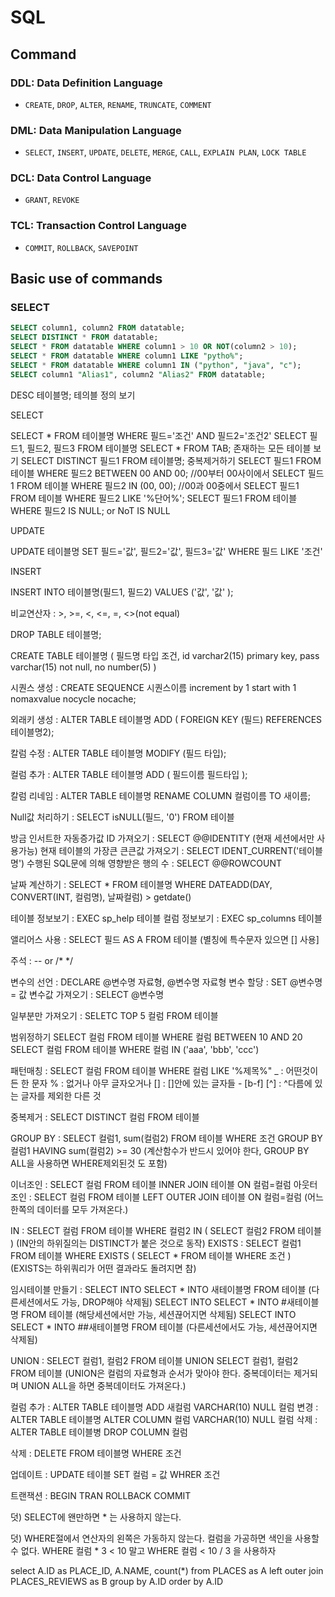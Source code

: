 # SQL

## Command

### DDL: Data Definition Language

- `CREATE`, `DROP`, `ALTER`, `RENAME`, `TRUNCATE`, `COMMENT`

### DML: Data Manipulation Language

- `SELECT`, `INSERT`, `UPDATE`, `DELETE`, `MERGE`, `CALL`, `EXPLAIN PLAN`, `LOCK TABLE`

### DCL: Data Control Language

- `GRANT`, `REVOKE`

### TCL: Transaction Control Language

- `COMMIT`, `ROLLBACK`, `SAVEPOINT`



## Basic use of commands

### SELECT

```SQL
SELECT column1, column2 FROM datatable;
SELECT DISTINCT * FROM datatable;
SELECT * FROM datatable WHERE column1 > 10 OR NOT(column2 > 10);
SELECT * FROM datatable WHERE column1 LIKE "pytho%";
SELECT * FROM datatable WHERE column1 IN ("python", "java", "c");
SELECT column1 "Alias1", column2 "Alias2" FROM datatable;
```



DESC 테이블명; 테의블 정의 보기

SELECT

SELECT * FROM 테이블명 WHERE 필드='조건' AND 필드2='조건2'
SELECT 필드1, 필드2, 필드3 FROM 테이블명
SELECT * FROM TAB; 존재하는 모든 테이블 보기
SELECT DISTINCT 필드1 FROM 테이블명; 중복제거하기
SELECT 필드1 FROM 테이블 WHERE 필드2 BETWEEN 00 AND 00; //00부터 00사이에서
SELECT 필드1 FROM 테이블 WHERE 필드2 IN (00, 00); //00과 00중에서
SELECT 필드1 FROM 테이블 WHERE 필드2 LIKE '%단어%';
SELECT 필드1 FROM 테이블 WHERE 필드2 IS NULL; or NoT IS NULL


UPDATE

UPDATE 테이블명 SET 필드='값', 필드2='값', 필드3='값' WHERE 필드 LIKE '조건'

INSERT

INSERT INTO 테이블명(필드1, 필드2) VALUES ('값', '값' );

비교연산자 : >, >=, <, <=, =, <>(not equal)

DROP TABLE 테이블명;

CREATE TABLE 테이블명 (
   필드명 타입 조건,
   id varchar2(15) primary key,
   pass varchar(15) not null,
   no number(5)
)

시퀀스 생성 : CREATE SEQUENCE 시퀀스이름
          increment by 1
          start with 1
          nomaxvalue
          nocycle
          nocache;

외래키 생성 : ALTER TABLE 테이블명 ADD ( FOREIGN KEY (필드) REFERENCES 테이블명2);

칼럼 수정 : ALTER TABLE 테이블명 MODIFY (필드 타입);

컬럼 추가 : ALTER TABLE 테이블명 ADD ( 필드이름 필드타입 );

칼럼 리네임 : ALTER TABLE 테이블명 RENAME COLUMN 컬럼이름 TO 새이름;

Null값 처리하기 : SELECT isNULL(필드, '0') FROM 테이블

방금 인서트한 자동증가값 ID 가져오기 : SELECT @@IDENTITY (현재 세션에서만 사용가능)
현재 테이블의 가장큰 큰큰값 가져오기 : SELECT IDENT_CURRENT('테이블명')
수행된 SQL문에 의해 영향받은 행의 수 : SELECT @@ROWCOUNT

날짜 계산하기 : SELECT * FROM 테이블명 WHERE DATEADD(DAY, CONVERT(INT, 컬럼명), 날짜컬럼) > getdate()

테이블 정보보기 : EXEC sp_help 테이블
컬럼 정보보기 : EXEC sp_columns 테이블

앨리어스 사용 : SELECT 필드 AS A FROM 테이블 (별칭에 특수문자 있으면 [] 사용]

주석 : -- or /* */

변수의 선언 : DECLARE @변수명 자료형, @변수명 자료형
변수 할당 : SET @변수명 = 값
변수값 가져오기 : SELECT @변수명

일부분만 가져오기 : SELETC TOP 5 컬럼 FROM 테이블

범위정하기 SELECT 컬럼 FROM 테이블 WHERE 컬럼 BETWEEN 10 AND 20
        SELECT 컬럼 FROM 테이블 WHERE 컬럼 IN ('aaa', 'bbb', 'ccc')

패턴매칭 : SELECT 컬럼 FROM 테이블 WHERE 컬럼 LIKE '%제목%"
        _ : 어떤것이든 한 문자
        % : 없거나 아무 글자오거나
        [] : []안에 있는 글자들 - [b-f]
        [^] : ^다름에 있는 글자를 제외한 다른 것

중복제거 : SELECT DISTINCT 컬럼 FROM 테이블

GROUP BY : SELECT 컬럼1, sum(컬럼2) FROM 테이블 WHERE 조건 GROUP BY 컬럼1 HAVING sum(컬럼2) >= 30
(계산함수가 반드시 있어야 한다, GROUP BY ALL을 사용하면 WHERE제외된것 도 포함)

이너조인 : SELECT 컬럼 FROM 테이블 INNER JOIN 테이블 ON 컬럼=컬럼
아웃터조인 : SELECT 컬럼 FROM 테이블 LEFT OUTER JOIN 테이블 ON 컬럼=컬럼
         (어느한쪽의 데이터를 모두 가져온다.)

IN : SELECT 컬럼 FROM 테이블 WHERE 컬럼2 IN ( SELECT 컬럼2 FROM 테이블 )
   (IN안의 하위질의는 DISTINCT가 붙은 것으로 동작)
EXISTS : SELECT 컬럼1 FROM 테이블 WHERE EXISTS ( SELECT * FROM 테이블 WHERE 조건 )
       (EXISTS는 하위쿼리가 어떤 결과라도 돌려지면 참)

임시테이블 만들기 : SELECT INTO SELECT * INTO 새테이블명 FROM 테이블 (다른세션에서도 가능, DROP해야 삭제됨)
              SELECT INTO SELECT * INTO #새테이블명 FROM 테이블 (해당세션에서만 가능, 세션끊어지면 삭제됨)
              SELECT INTO SELECT * INTO ##새테이블명 FROM 테이블 (다른세션에서도 가능, 세션끊어지면 삭제됨)

UNION : SELECT 컬럼1, 컬럼2 FROM 테이블
      UNION
      SELECT 컬럼1, 컬럼2 FROM 테이블
      (UNION은 컬럼의 자료형과 순서가 맞아야 한다. 중복데이터는 제거되며 UNION ALL을 하면 중복데이터도 가져온다.)

컬럼 추가 : ALTER TABLE 테이블명 ADD 새컬럼 VARCHAR(10) NULL
컬럼 변경 : ALTER TABLE 테이블명 ALTER COLUMN 컬럼 VARCHAR(10) NULL
컬럼 삭제 : ALTER TABLE 테이블병 DROP COLUMN 컬럼

삭제 : DELETE FROM 테이블명 WHERE 조건

업데이트 : UPDATE 테이블 SET 컬럼 = 값 WHRER 조건

트랜잭션 : BEGIN TRAN
        ROLLBACK
        COMMIT




덧) SELECT에 왠만하면 * 는 사용하지 않는다.

덧) WHERE절에서 연산자의 왼쪽은 가동하지 않는다. 컬럼을 가공하면 색인을 사용할 수 없다.
    WHERE 컬럼 * 3 < 10 말고 WHERE 컬럼 < 10 / 3 을 사용하자





select A.ID as PLACE_ID, A.NAME, count(*) from PLACES as A left outer join PLACES_REVIEWS as B group by A.ID order by A.ID